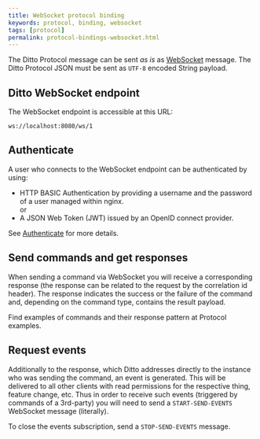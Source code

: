 ```yaml
---
title: WebSocket protocol binding
keywords: protocol, binding, websocket
tags: [protocol]
permalink: protocol-bindings-websocket.html
---
```


The Ditto Protocol message can be sent _as is_ as [WebSocket](https://tools.ietf.org/html/rfc6455) message.
The Ditto Protocol JSON must be sent as `UTF-8` encoded String payload.

## Ditto WebSocket endpoint

The WebSocket endpoint is accessible at this URL:

```
ws://localhost:8080/ws/1
```

## Authenticate

A user who connects to the WebSocket endpoint can be authenticated by using:

* HTTP BASIC Authentication by providing a username and the password of a user managed within nginx.<br/>
  or
* A JSON Web Token (JWT) issued by an OpenID connect provider.

See [Authenticate](basic-auth.html) for more details.


## Send commands and get responses
   
When sending a command via WebSocket you will receive a corresponding response (the response can be related to the 
request by the correlation id header). The response indicates the success or the failure of the command and, depending on the command type, contains the result payload.

Find examples of commands and their response pattern at Protocol examples.


## Request events

Additionally to the response, which Ditto addresses directly to the instance who was sending the command, an event is generated. 
This will be delivered to all other clients with read permissions for the respective thing, feature change, etc. 
Thus in order to receive such events (triggered by commands of a 3rd-party) you will need to send a `START-SEND-EVENTS` WebSocket message (literally).

To close the events subscription, send a `STOP-SEND-EVENTS` message.
